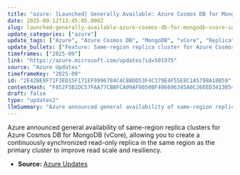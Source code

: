 ```yaml
---
title: "azure: [Launched] Generally Available: Azure Cosmos DB for MongoDB (vCore) same-region replica cluster"
date: 2025-09-12T13:45:05.000Z
slug: launched-generally-available-azure-cosmos-db-for-mongodb-vcore-same-region-replica-cluster
update_categories: ["azure"]
update_tags: ["Azure", "Azure Cosmos DB", "MongoDB", "vCore", "Replica", "Same-region", "GA", "High availability", "Read scale"]
update_bullets: ["Feature: Same-region replica cluster for Azure Cosmos DB for MongoDB (vCore) is now generally available (GA).", "Behavior: The replica is continuously synchronized with the primary (read-write) cluster to maintain data consistency.", "Purpose: Enables read scale-out and improved resiliency within the same region without cross-region replication.", "Benefits: Reduce read latency for read-heavy workloads, offload analytics or reporting from the primary, and increase availability for local failover scenarios.", "Notes: This is a same-region replica (not a cross-region DR solution); follow Azure Cosmos DB configuration and management tools to create and manage replicas."]
timeframes: ["2025-09"]
link: "https://azure.microsoft.com/updates?id=501975"
source: "Azure Updates"
timeframeKey: "2025-09"
id: "2E42BE8F71F3ED15F171EF9996784C4C88DD53F4C379E4F55E8C1A5798A18B59"
contentHash: "F852F5B1DC57FAA77CBBFCA09AF8050BF406606345A0C26EED3413B5447F7A74"
draft: false
type: "updates2"
llmSummary: "Azure announced general availability of same-region replica clusters for Azure Cosmos DB for MongoDB (vCore), allowing you to create a continuously synchronized read-only replica in the same region as the primary cluster to improve read scale and resiliency."
---
```


Azure announced general availability of same-region replica clusters for Azure Cosmos DB for MongoDB (vCore), allowing you to create a continuously synchronized read-only replica in the same region as the primary cluster to improve read scale and resiliency.

- **Source:** [Azure Updates](https://azure.microsoft.com/updates?id=501975)

